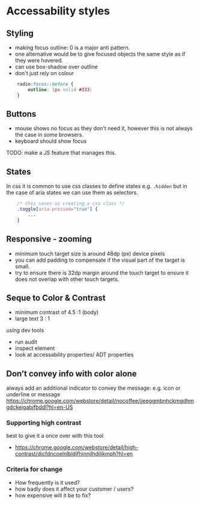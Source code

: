 # Accessability styles

## Styling 
- making focus outline: 0 is a major anti pattern.
- one alternative would be to give focused objects the same style as if they were hovered.
- can use box-shadow over outline
- don't just rely on colour 
```css
    radio:focus::before {
        outline: 1px solid #333;
    }
```

## Buttons 
- mouse shows no focus as they don't need it, however this is not always the case in some browsers. 
- keyboard should show focus 

TODO: make a JS feature that manages this.

## States
In css it is common to use css classes to define states e.g. `.hidden`
but in the case of aria states we can use them as selectors.
```css
    /* this saves us creating a css class */
    .toggle[aria-pressed="true"] {
        ...
    }
```


## Responsive - zooming
- minimum touch target size is around 48dp (px) device pixels
- you can add padding to compensate if the visual part of the target is small.
- try to ensure there is 32dp margin around the touch target to ensure it does not overlap with other touch targets.

## Seque to Color & Contrast
- minimum contrast of 4.5 :1 (body)
- large text 3 : 1

using dev tools 
- run audit 
- inspect element 
- look at accessability properties/ ADT properties


## Don’t convey info with color alone
always add an additional indicator to convey the message: e.g. icon or underline or message
https://chrome.google.com/webstore/detail/nocoffee/jjeeggmbnhckmgdhmgdckeigabjfbddl?hl=en-US

### Supporting high contrast
best to give it a once over with this tool
- https://chrome.google.com/webstore/detail/high-contrast/djcfdncoelnlbldjfhinnjlhdjlikmph?hl=en

### Criteria for change
- How frequently is it used?
- how badly does it affect your customer / users?
- how expensive will it be to fix?
